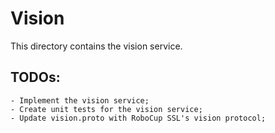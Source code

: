 # Vision

This directory contains the vision service.

## TODOs:

    - Implement the vision service;
    - Create unit tests for the vision service;
    - Update vision.proto with RoboCup SSL's vision protocol;